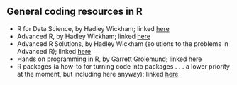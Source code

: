 ## General coding resources in R

* R for Data Science, by Hadley Wickham; linked [here](https://r4ds.had.co.nz/)
* Advanced R, by Hadley Wickham; linked [here](https://adv-r.hadley.nz/index.html)
* Advanced R Solutions, by Hadley Wickham (solutions to the problems in Advanced R); linked [here](https://advanced-r-solutions.rbind.io/)
* Hands on programming in R, by Garrett Grolemund; linked [here](https://rstudio-education.github.io/hopr/index.html)
* R packages (a how-to for turning code into packages . . . a lower priority at the moment, but including here anyway); linked [here](https://r-pkgs.org/)
